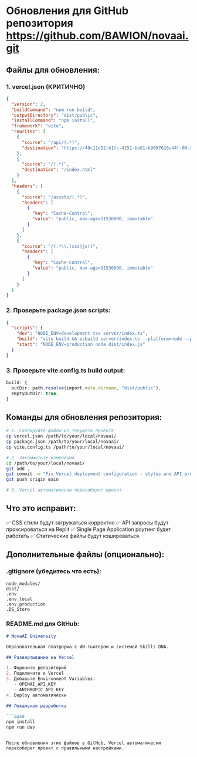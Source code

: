 # Обновления для GitHub репозитория https://github.com/BAWION/novaai.git

## Файлы для обновления:

### 1. vercel.json (КРИТИЧНО)
```json
{
  "version": 2,
  "buildCommand": "npm run build",
  "outputDirectory": "dist/public",
  "installCommand": "npm install",
  "framework": "vite",
  "rewrites": [
    {
      "source": "/api/(.*)",
      "destination": "https://49c11d52-b1fc-4151-bb61-b9097616c44f-00-3h2ne9cwwtbvn.janeway.replit.dev/api/$1"
    },
    {
      "source": "/(.*)",
      "destination": "/index.html"
    }
  ],
  "headers": [
    {
      "source": "/assets/(.*)",
      "headers": [
        {
          "key": "Cache-Control",
          "value": "public, max-age=31536000, immutable"
        }
      ]
    },
    {
      "source": "/(.*\\.(css|js))",
      "headers": [
        {
          "key": "Cache-Control",
          "value": "public, max-age=31536000, immutable"
        }
      ]
    }
  ]
}
```

### 2. Проверьте package.json scripts:
```json
{
  "scripts": {
    "dev": "NODE_ENV=development tsx server/index.ts",
    "build": "vite build && esbuild server/index.ts --platform=node --packages=external --bundle --format=esm --outdir=dist",
    "start": "NODE_ENV=production node dist/index.js"
  }
}
```

### 3. Проверьте vite.config.ts build output:
```typescript
build: {
  outDir: path.resolve(import.meta.dirname, "dist/public"),
  emptyOutDir: true,
}
```

## Команды для обновления репозитория:

```bash
# 1. Скопируйте файлы из текущего проекта
cp vercel.json /path/to/your/local/novaai/
cp package.json /path/to/your/local/novaai/
cp vite.config.ts /path/to/your/local/novaai/

# 2. Закоммитьте изменения
cd /path/to/your/local/novaai/
git add .
git commit -m "Fix Vercel deployment configuration - styles and API proxy"
git push origin main

# 3. Vercel автоматически пересоберет проект
```

## Что это исправит:

✅ CSS стили будут загружаться корректно
✅ API запросы будут проксироваться на Replit
✅ Single Page Application роутинг будет работать
✅ Статические файлы будут кэшироваться

## Дополнительные файлы (опционально):

### .gitignore (убедитесь что есть):
```
node_modules/
dist/
.env
.env.local
.env.production
.DS_Store
```

### README.md для GitHub:
```markdown
# NovaAI University

Образовательная платформа с ИИ-тьютором и системой Skills DNA.

## Развертывание на Vercel

1. Форкните репозиторий
2. Подключите к Vercel
3. Добавьте Environment Variables:
   - OPENAI_API_KEY
   - ANTHROPIC_API_KEY
4. Deploy автоматически

## Локальная разработка

```bash
npm install
npm run dev
```
```

После обновления этих файлов в GitHub, Vercel автоматически пересоберет проект с правильными настройками.